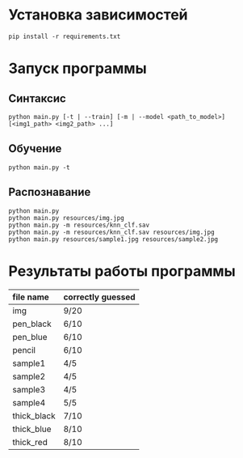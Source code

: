 # Установка зависимостей #
    pip install -r requirements.txt
# Запуск программы #
## Синтаксис ##
    python main.py [-t | --train] [-m | --model <path_to_model>] [<img1_path> <img2_path> ...]
## Обучение ##
    python main.py -t
## Распознавание ##
    python main.py
    python main.py resources/img.jpg
    python main.py -m resources/knn_clf.sav
    python main.py -m resources/knn_clf.sav resources/img.jpg
    python main.py resources/sample1.jpg resources/sample2.jpg
# Результаты работы программы #
| file name     |  correctly guessed |
|:--------------|:-------------------|
| img           | 9/20               |
| pen_black     | 6/10               |
| pen_blue      | 6/10               |
| pencil        | 6/10               |
| sample1       | 4/5                |
| sample2       | 4/5                |
| sample3       | 4/5                |
| sample4       | 5/5                |
| thick_black   | 7/10               |
| thick_blue    | 8/10               |
| thick_red     | 8/10               |